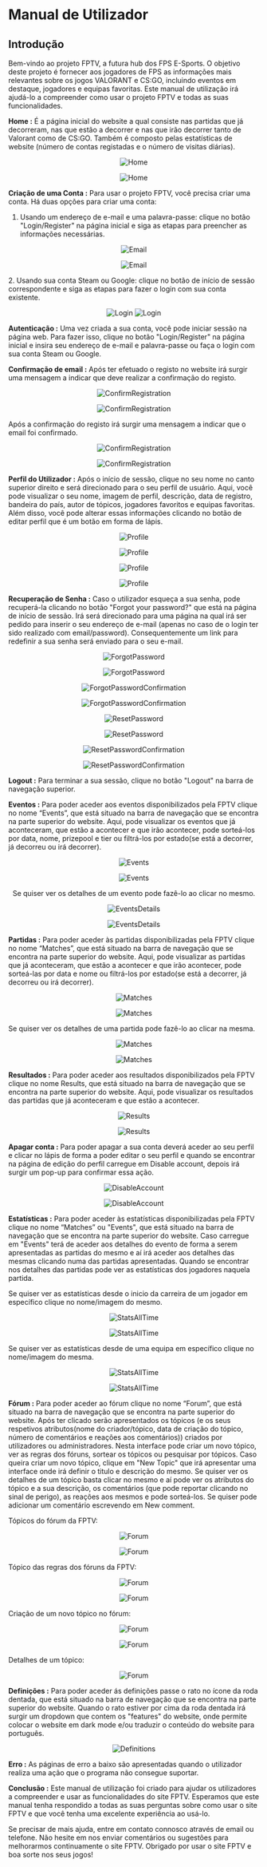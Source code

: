 # **Manual de Utilizador**

## **Introdução**

Bem-vindo ao projeto FPTV, a futura hub dos FPS E-Sports. O objetivo deste projeto é fornecer aos jogadores de FPS as informações mais relevantes sobre os jogos VALORANT e CS:GO, incluindo eventos em destaque, jogadores e equipas favoritas. Este manual de utilização irá ajudá-lo a compreender como usar o projeto FPTV e todas as suas funcionalidades.<p>

**Home :** É a página inicial do website a qual consiste nas partidas que já decorreram, nas que estão a decorrer e nas que irão decorrer tanto de Valorant como de CS:GO. Também é composto pelas estatísticas de website (número de contas registadas e o número de visitas diárias).
  
<div align="center">

![Home](https://cdn.discordapp.com/attachments/783386747638775848/1097642400823914608/image.png)<p>
![Home](https://media.discordapp.net/attachments/783386747638775848/1097642149580898355/image.png?width=1440&height=662)
</div>

**Criação de uma Conta :** Para usar o projeto FPTV, você precisa criar uma conta. Há duas opções para criar uma conta:<p>

1. Usando um endereço de e-mail e uma palavra-passe: clique no botão "Login/Register" na página inicial e siga as etapas para preencher as informações necessárias.<p>
<div align="center">

![Email](https://cdn.discordapp.com/attachments/783386747638775848/1097639027131302039/image.png)<p>
![Email](https://cdn.discordapp.com/attachments/783386747638775848/1097638931329192036/image.png)
</div>
2. Usando sua conta Steam ou Google: clique no botão de início de sessão correspondente e siga as etapas para fazer o login com sua conta existente.<p>
<div align="center">

![Login](https://cdn.discordapp.com/attachments/783386747638775848/1097639428727517274/image.png)
![Login](https://cdn.discordapp.com/attachments/783386747638775848/1097639502996062219/image.png)<p>
</div>

**Autenticação :** Uma vez criada a sua conta, você pode iniciar sessão na página web. Para fazer isso, clique no botão "Login/Register" na página inicial e insira seu endereço de e-mail e palavra-passe ou faça o login com sua conta Steam ou Google.<p>

**Confirmação de email :** Após ter efetuado o registo no website irá surgir uma mensagem a indicar que deve realizar a confirmação do registo.<p>
<div align="center">

![ConfirmRegistration](https://cdn.discordapp.com/attachments/783386747638775848/1097640258218242199/image.png)<p>
![ConfirmRegistration](https://cdn.discordapp.com/attachments/783386747638775848/1097640166669176892/image.png)<p>
</div>

Após a confirmação do registo irá surgir uma mensagem a indicar que o email foi confirmado.<p>
<div align="center">

![ConfirmRegistration](https://cdn.discordapp.com/attachments/783386747638775848/1098195032332308540/image.png)<p>
![ConfirmRegistration](https://cdn.discordapp.com/attachments/783386747638775848/1098194950660825128/image.png)<p>
</div>

**Perfil do Utilizador :** Após o início de sessão, clique no seu nome no canto superior direito e será direcionado para o seu perfil de usuário. Aqui, você pode visualizar o seu nome, imagem de perfil, descrição, data de registro, bandeira do país, autor de tópicos, jogadores favoritos e equipas favoritas. Além disso, você pode alterar essas informações clicando no botão de editar perfil que é um botão em forma de lápis.<p>
<div align="center">

![Profile](https://cdn.discordapp.com/attachments/783386747638775848/1098196426862886932/image.png)<p>
![Profile](https://cdn.discordapp.com/attachments/783386747638775848/1098196487562866689/image.png)<p>
![Profile](https://cdn.discordapp.com/attachments/783386747638775848/1098196992485769316/image.png)<p>
![Profile](https://cdn.discordapp.com/attachments/783386747638775848/1098196889314275418/image.png)<p>
</div>

**Recuperação de Senha :** Caso o utilizador esqueça a sua senha, pode recuperá-la clicando no botão "Forgot your password?" que está na página de início de sessão. Irá será direcionado para uma página na qual irá ser pedido para inserir o seu endereço de e-mail (apenas no caso de o login ter sido realizado com email/password). Consequentemente um link para redefinir a sua senha será enviado para o seu e-mail.<p>

<div align="center">

![ForgotPassword](https://cdn.discordapp.com/attachments/783386747638775848/1098197626249289768/image.png)<p>
![ForgotPassword](https://cdn.discordapp.com/attachments/783386747638775848/1098197692661899354/image.png)<p>
![ForgotPasswordConfirmation](https://cdn.discordapp.com/attachments/783386747638775848/1098198096732766369/image.png)<p>
![ForgotPasswordConfirmation](https://cdn.discordapp.com/attachments/783386747638775848/1098198019230404689/image.png)<p>
![ResetPassword](https://cdn.discordapp.com/attachments/783386747638775848/1098201306239336468/image.png)<p>
![ResetPassword](https://cdn.discordapp.com/attachments/783386747638775848/1098201369120354354/image.png)<p>
![ResetPasswordConfirmation](https://cdn.discordapp.com/attachments/783386747638775848/1087763598190850118/image.png)<p>
![ResetPasswordConfirmation](https://cdn.discordapp.com/attachments/783386747638775848/1087763788033437706/image.png)<p>
</div>

**Logout :** Para terminar a sua sessão, clique no botão "Logout" na barra de navegação superior.<p>

**Eventos :** Para poder aceder aos eventos disponibilizados pela FPTV clique no nome “Events”, que está situado na barra de navegação que se encontra na parte superior do website. Aqui, pode visualizar os eventos que já aconteceram, que estão a acontecer e que irão acontecer, pode sorteá-los por data, nome, prizepool e tier ou filtrá-los por estado(se está a decorrer, já decorreu ou irá decorrer).<p>
<div align="center">

![Events](https://cdn.discordapp.com/attachments/783386747638775848/1098203432764063844/image.png)<p>
![Events](https://cdn.discordapp.com/attachments/783386747638775848/1098203506353115156/image.png)<p>
Se quiser ver os detalhes de um evento pode fazê-lo ao clicar no mesmo.<p>
![EventsDetails](https://cdn.discordapp.com/attachments/783386747638775848/1098204866293276702/image.png)<p>
![EventsDetails](https://cdn.discordapp.com/attachments/783386747638775848/1098204788254048346/image.png)<p>
</div>

**Partidas :** Para poder aceder às partidas disponibilizadas pela FPTV clique no nome “Matches”, que está situado na barra de navegação que se encontra na parte superior do website. Aqui, pode visualizar as partidas que já aconteceram, que estão a acontecer e que irão acontecer, pode sorteá-las por data e nome ou filtrá-los por estado(se está a decorrer, já decorreu ou irá decorrer).<p>
<div align="center">

![Matches](https://cdn.discordapp.com/attachments/783386747638775848/1098206295544303657/image.png)<p>
![Matches](https://cdn.discordapp.com/attachments/783386747638775848/1098206366587433052/image.png)<p>
</div>
Se quiser ver os detalhes de uma partida pode fazê-lo ao clicar na mesma.<p>
<div align="center">

![Matches](https://cdn.discordapp.com/attachments/783386747638775848/1098207350013300766/image.png)<p>
![Matches](https://cdn.discordapp.com/attachments/783386747638775848/1098207296221364284/image.png)<p>
</div>

**Resultados :** Para poder aceder aos resultados disponibilizados pela FPTV clique no nome Results, que está situado na barra de navegação que se encontra na parte superior do website. Aqui, pode visualizar os resultados das partidas que já aconteceram e que estão a acontecer.<p>
<div align="center">

![Results](https://cdn.discordapp.com/attachments/783386747638775848/1098207675608748053/image.png)<p>
![Results](https://cdn.discordapp.com/attachments/783386747638775848/1098207747239071884/image.png)<p>
</div>

**Apagar conta :** Para poder apagar a sua conta deverá aceder ao seu perfil e clicar no lápis de forma a poder editar o seu perfil e quando se encontrar na página de edição do perfil carregue em Disable account, depois irá surgir um pop-up para confirmar essa ação.<p>
<div align="center">

![DisableAccount](https://cdn.discordapp.com/attachments/783386747638775848/1098208390586568814/image.png)<p>
![DisableAccount](https://cdn.discordapp.com/attachments/783386747638775848/1098208340158464000/image.png)<p>
</div>

**Estatísticas :** Para poder aceder às estatísticas disponibilizadas pela FPTV clique no nome “Matches” ou "Events", que está situado na barra de navegação que se encontra na parte superior do website. Caso carregue em "Events" terá de aceder aos detalhes do evento de forma a serem apresentadas as partidas do mesmo e aí irá aceder aos detalhes das mesmas clicando numa das partidas apresentadas. Quando se encontrar nos detalhes das partidas pode ver as estatísticas dos jogadores naquela partida.<p>

Se quiser ver as estatísticas desde o inicio da carreira de um jogador em específico clique no nome/imagem do mesmo.<p>
<div align="center">
  
![StatsAllTime](https://cdn.discordapp.com/attachments/783386747638775848/1098208817034039317/image.png)<p>
![StatsAllTime](https://cdn.discordapp.com/attachments/783386747638775848/1098208877314580541/image.png)<p>
</div>

Se quiser ver as estatísticas desde de uma equipa em específico clique no nome/imagem do mesma.<p>
<div align="center">
  
![StatsAllTime](https://cdn.discordapp.com/attachments/783386747638775848/1098209460712906822/image.png)<p>
![StatsAllTime](https://cdn.discordapp.com/attachments/783386747638775848/1098209185419771935/image.png)<p>
</div>
  
**Fórum :** Para poder aceder ao fórum clique no nome “Forum”, que está situado na barra de navegação que se encontra na parte superior do website. Após ter clicado serão apresentados os tópicos (e os seus respetivos atributos(nome do criador/tópico, data de criação do tópico, número de comentários e reações aos comentários)) criados por utilizadores ou administradores. Nesta interface pode criar um novo tópico, ver as regras dos fóruns, sortear os tópicos ou pesquisar por tópicos. Caso queira criar um novo tópico, clique em "New Topic" que irá apresentar uma interface onde irá definir o titulo e descrição do mesmo. Se quiser ver os detalhes de um tópico basta clicar no mesmo e aí pode ver os atributos do tópico e a sua descrição, os comentários (que pode reportar clicando no sinal de perigo), as reações aos mesmos e pode sorteá-los. Se quiser pode adicionar um comentário escrevendo em New comment.<p>
  
Tópicos do fórum da FPTV:
<div align="center">
  
![Forum](https://cdn.discordapp.com/attachments/783386747638775848/1098211601611493437/image.png)<p>
![Forum](https://cdn.discordapp.com/attachments/783386747638775848/1098211675947159563/image.png)<p>
</div>

Tópico das regras dos fóruns da FPTV:
<div align="center">
  
![Forum](https://cdn.discordapp.com/attachments/783386747638775848/1098212307873574912/image.png)<p>
![Forum](https://cdn.discordapp.com/attachments/783386747638775848/1098212413502922832/image.png)<p>
</div>

Criação de um novo tópico no fórum:
<div align="center">
  
![Forum](https://cdn.discordapp.com/attachments/783386747638775848/1098213187050033192/image.png)<p>
![Forum](https://cdn.discordapp.com/attachments/783386747638775848/1098212849857335316/image.png)<p>
</div>

Detalhes de um tópico:
<div align="center">
  
![Forum](https://cdn.discordapp.com/attachments/783386747638775848/1092869480239087666/image.png)<p>
</div>

**Definições :** Para poder aceder ás definições passe o rato no ícone da roda dentada, que está situado na barra de navegação que se encontra na parte superior do website. Quando o rato estiver por cima da roda dentada irá surgir um dropdown que contem os "features" do website, onde permite colocar o website em dark mode e/ou traduzir o conteúdo do website para português.

<div align="center">
  
![Definitions](https://cdn.discordapp.com/attachments/783386747638775848/1097617270563410081/image.png)<p>
</div>

**Erro :** As páginas de erro a baixo são apresentadas quando o utilizador realiza uma ação que o programa não consegue suportar.

**Conclusão :** Este manual de utilização foi criado para ajudar os utilizadores a compreender e usar as funcionalidades do site FPTV. Esperamos que este manual tenha respondido a todas as suas perguntas sobre como usar o site FPTV e que você tenha uma excelente experiência ao usá-lo. <p>

Se precisar de mais ajuda, entre em contato connosco através de email ou telefone. Não hesite em nos enviar comentários ou sugestões para melhorarmos continuamente o site FPTV. Obrigado por usar o site FPTV e boa sorte nos seus jogos!
